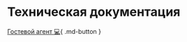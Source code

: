# Техническая документация

[Гостевой агент :computer:](./broker/operator_guide/vm/guest_agent.md){ .md-button }
